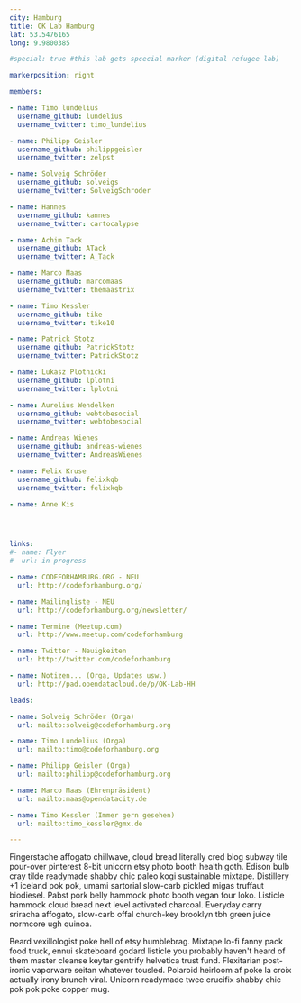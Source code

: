 ```yaml
---
city: Hamburg
title: OK Lab Hamburg
lat: 53.5476165
long: 9.9800385

#special: true #this lab gets spcecial marker (digital refugee lab)

markerposition: right

members:

- name: Timo lundelius
  username_github: lundelius
  username_twitter: timo_lundelius

- name: Philipp Geisler
  username_github: philippgeisler
  username_twitter: zelpst

- name: Solveig Schröder
  username_github: solveigs
  username_twitter: SolveigSchroder

- name: Hannes
  username_github: kannes
  username_twitter: cartocalypse

- name: Achim Tack
  username_github: ATack
  username_twitter: A_Tack

- name: Marco Maas
  username_github: marcomaas
  username_twitter: themaastrix

- name: Timo Kessler
  username_github: tike
  username_twitter: tike10

- name: Patrick Stotz
  username_github: PatrickStotz
  username_twitter: PatrickStotz

- name: Lukasz Plotnicki
  username_github: lplotni
  username_twitter: lplotni

- name: Aurelius Wendelken
  username_github: webtobesocial
  username_twitter: webtobesocial

- name: Andreas Wienes
  username_github: andreas-wienes
  username_twitter: AndreasWienes

- name: Felix Kruse
  username_github: felixkqb
  username_twitter: felixkqb

- name: Anne Kis




links:
#- name: Flyer
#  url: in progress

- name: CODEFORHAMBURG.ORG - NEU
  url: http://codeforhamburg.org/

- name: Mailingliste - NEU
  url: http://codeforhamburg.org/newsletter/

- name: Termine (Meetup.com)
  url: http://www.meetup.com/codeforhamburg

- name: Twitter - Neuigkeiten
  url: http://twitter.com/codeforhamburg

- name: Notizen... (Orga, Updates usw.)
  url: http://pad.opendatacloud.de/p/OK-Lab-HH

leads:

- name: Solveig Schröder (Orga)
  url: mailto:solveig@codeforhamburg.org

- name: Timo Lundelius (Orga)
  url: mailto:timo@codeforhamburg.org

- name: Philipp Geisler (Orga)
  url: mailto:philipp@codeforhamburg.org

- name: Marco Maas (Ehrenpräsident)
  url: mailto:maas@opendatacity.de

- name: Timo Kessler (Immer gern gesehen)
  url: mailto:timo_kessler@gmx.de

---
```


Fingerstache affogato chillwave, cloud bread literally cred blog subway tile pour-over pinterest 8-bit unicorn etsy photo booth health goth. Edison bulb cray tilde readymade shabby chic paleo kogi sustainable mixtape. Distillery +1 iceland pok pok, umami sartorial slow-carb pickled migas truffaut biodiesel. Pabst pork belly hammock photo booth vegan four loko. Listicle hammock cloud bread next level activated charcoal. Everyday carry sriracha affogato, slow-carb offal church-key brooklyn tbh green juice normcore ugh quinoa.

Beard vexillologist poke hell of etsy humblebrag. Mixtape lo-fi fanny pack food truck, ennui skateboard godard listicle you probably haven't heard of them master cleanse keytar gentrify helvetica trust fund. Flexitarian post-ironic vaporware seitan whatever tousled. Polaroid heirloom af poke la croix actually irony brunch viral. Unicorn readymade twee crucifix shabby chic pok pok poke copper mug.
